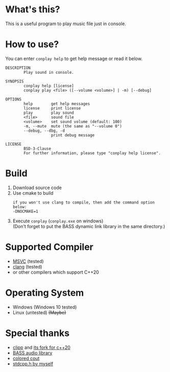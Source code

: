 # What's this?
This is a useful program to play music file just in console.

# How to use?
You can enter `conplay help` to get help message or read it below.
```
DESCRIPTION
        Play sound in console.

SYNOPSIS
        conplay help [license]
        conplay play <file> ([--volume <volume>] | -m) [--debug]

OPTIONS
        help        get help messages
        license     print license
        play        play sound
        <file>      sound file
        <volume>    set sound volume (default: 100)
        -m, --mute  mute (the same as "--volume 0")
        --debug, --dbg, -d
                    print debug message

LICENSE
        BSD-3-Clause
        For further information, please type "conplay help license".
```
# Build
1. Download source code
2. Use cmake to build  
   ```
   if you won't use clang to compile, then add the command option below:
   -DNOCMAKE=1
   ```
3. Execute `conplay` (`conplay.exe` on windows)  
   (Don't forget to put the BASS dynamic link library in the same directory.)

# Supported Compiler
* [MSVC](https://visualstudio.microsoft.com/) (tested)
* [clang](https://clang.llvm.org/) (tested)
* or other compilers which support C++20

# Operating System
* Windows (Windows 10 tested)
* Linux (untested) ~~(Maybe)~~

# Special thanks
* [clipp](https://github.com/muellan/clipp) and [its fork for c++20](https://github.com/andreasWallner/clipp/tree/c+%2B20)
* [BASS audio library](http://www.un4seen.com/)
* [colored cout](https://github.com/yurablok/colored-cout)
* [stdcpp.h by myself](https://github.com/sjc0910/conplay/blob/master/include/stdcpp.h)
